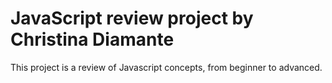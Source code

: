 # JavaScript review project by Christina Diamante
This project is a review of Javascript concepts, from beginner to advanced.